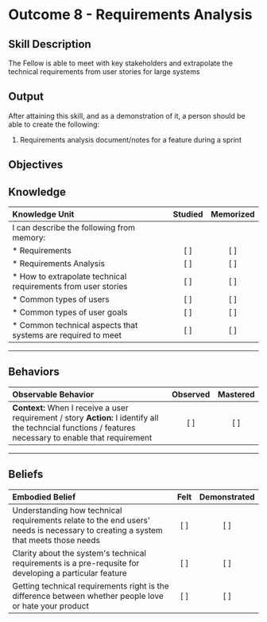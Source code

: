 # Outcome 8 - Requirements Analysis

**Skill Description**
----------
The Fellow is able to meet with key stakeholders and extrapolate the technical requirements from user stories for large systems

**Output**
----------
After attaining this skill, and as a demonstration of it, a person should be able to create the following:

1. Requirements analysis document/notes for a feature during a sprint


**Objectives**
----------
## **Knowledge**


| Knowledge Unit   |      Studied      | Memorized |
|:-------------|:------------------:|:--------:|
| I can describe the following from memory: | | |
| * Requirements | [ ] | [ ]  |
| * Requirements Analysis     | [ ] | [ ]  |
| * How to extrapolate technical requirements from user stories     | [ ] | [ ]  |
| * Common types of users     | [ ] | [ ]  |
| * Common types of user goals     | [ ] | [ ]  |
| * Common technical aspects that systems are required to meet     | [ ] | [ ]  |



----------


## **Behaviors**

| Observable Behavior   |      Observed      | Mastered |
|:-------------|:------------------:|:--------:|
| **Context:** When I receive a user requirement / story **Action:** I identify all the techncial functions / features necessary to enable that requirement | [ ] | [ ]  |



----------


## **Beliefs**


| Embodied Belief   |      Felt      | Demonstrated |
|:-------------|:------------------:|:--------:|
| Understanding how technical requirements relate to the end users' needs is necessary to creating a system that meets those needs | [ ] | [ ]  |
| Clarity about the system's technical requirements is a pre-requsite for developing a particular feature  | [ ] | [ ]  |
| Getting technical requirements right is the difference between whether people love or hate your product  | [ ] | [ ]  |





